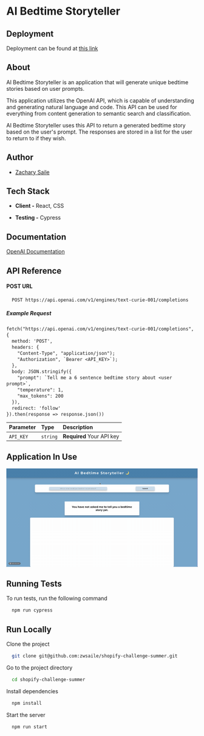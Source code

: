 # AI Bedtime Storyteller

## Deployment

Deployment can be found at [this link](https://zwsaile.github.io/shopify-challenge-summer/)

## About

AI Bedtime Storyteller is an application that will generate unique bedtime stories based on user prompts.

This application utilizes the OpenAI API, which is capable of understanding and generating natural language and code. This API can be used for everything from content generation to semantic search and classification.

AI Bedtime Storyteller uses this API to return a generated bedtime story based on the user's prompt. The responses are stored in a list for the user to return to if they wish.


## Author

- [Zachary Saile](https://www.github.com/zwsaile)


## Tech Stack

- **Client -** React, CSS

- **Testing -** Cypress


## Documentation

[OpenAI Documentation](https://beta.openai.com/docs/introduction)


## API Reference

#### POST URL

```http
  POST https://api.openai.com/v1/engines/text-curie-001/completions
```

##### Example Request

```
fetch("https://api.openai.com/v1/engines/text-curie-001/completions", {
  method: 'POST',
  headers: {
    "Content-Type", "application/json");
    "Authorization", `Bearer <API_KEY>`);
  },
  body: JSON.stringify({
    "prompt": `Tell me a 6 sentence bedtime story about <user prompt>`,
    "temperature": 1,
    "max_tokens": 200
  }),
  redirect: 'follow'
}).then(response => response.json())
```

| Parameter | Type     | Description                |
| :-------- | :------- | :------------------------- |
| `API_KEY` | `string` | **Required** Your API key |


## Application In Use

![Application GIF](assets/app-in-use.gif)


## Running Tests

To run tests, run the following command

```bash
  npm run cypress
```


## Run Locally

Clone the project

```bash
  git clone git@github.com:zwsaile/shopify-challenge-summer.git
```

Go to the project directory

```bash
  cd shopify-challenge-summer
```

Install dependencies

```bash
  npm install
```

Start the server

```bash
  npm run start
```
